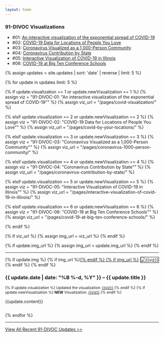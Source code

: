 ```yaml
---
layout: home
---
```


<h3>91-DIVOC Visualizations</h3>

<ul>
  <li>
    #01: <a href="pages/covid-visualization/">An interactive visualization of the exponential spread of COVID-19</a>
  </li>
  <li>
    #02: <a href="pages/covid-by-your-locations/">COVID-19 Data for Locations of People You Love</a>
  </li>
  <li>
    #03: <a href="pages/coronavirus-1000-person-community/">Coronavirus Visualized as a 1,000-Person Community</a>
  </li>
  <li>
    #04: <a href="pages/coronavirus-contribution-by-state/">Coronavirus Contribution by State</a>
  </li>
  <li>
    #05: <a href="pages/interactive-visualization-of-covid-19-in-illinois/">Interactive Visualization of COVID-19 in Illinois</a>
  </li>
  <li>
    #06: <a href="pages/covid-19-at-big-ten-conference-schools/">COVID-19 at Big Ten Conference Schools</a>
  </li>
</ul>

{% assign updates = site.updates | sort: 'date' | reverse | limit: 5 %}

{% for update in updates limit: 5 %}


{% if update.visualization == 1 or update.newVisualization == 1 %}
{% assign viz = "91-DIVOC-01: &quot;An interactive visualization of the exponential spread of COVID-19&quot;" %}
{% assign viz_url = "/pages/covid-visualization/" %}

{% elsif update.visualization == 2 or update.newVisualization == 2 %}
{% assign viz = "91-DIVOC-02: &quot;COVID-19 Data for Locations of People You Love&quot;" %}
{% assign viz_url = "/pages/covid-by-your-locations/" %}

{% elsif update.visualization == 3 or update.newVisualization == 3 %}
{% assign viz = "91-DIVOC-03: &quot;Coronavirus Visualized as a 1,000-Person Community&quot;" %}
{% assign viz_url = "/pages/coronavirus-1000-person-community/" %}

{% elsif update.visualization == 4 or update.newVisualization == 4 %}
{% assign viz = "91-DIVOC-04: &quot;Coronavirus Contribution by State&quot;" %}
{% assign viz_url = "/pages/coronavirus-contribution-by-state/" %}

{% elsif update.visualization == 5 or update.newVisualization == 5 %}
{% assign viz = "91-DIVOC-05: &quot;Interactive Visualization of COVID-19 in Illinois&quot;" %}
{% assign viz_url = "/pages/interactive-visualization-of-covid-19-in-illinois/" %}

{% elsif update.visualization == 6 or update.newVisualization == 6 %}
{% assign viz = "91-DIVOC-06: &quot;COVID-19 at Big Ten Conference Schools&quot;" %}
{% assign viz_url = "/pages/covid-19-at-big-ten-conference-schools/" %}


{% endif %}

{% if viz_url %}
{% assign img_url = viz_url %}
{% endif %}

{% if update.img_url %}
{% assign img_url = update.img_url %}
{% endif %}

<hr>

{% if update.img %}
  {% if img_url %}<a href="{{img_url}}">{% endif %}
  <img alt="{{viz}}" src="/updates/{{update.img}}" class="img-fluid m-2" style="border: solid 1px black; max-width: 40%; max-height: 200px; text-align: center; float: right;">
  {% if img_url %}</a>{% endif %}
{% endif %}

<h3 class="mb-0">{{ update.date | date: "%B %-d, %Y" }} &ndash; {{ update.title }}</h3>

<div style="font-size: 12px;" class="mb-2">
{% if update.visualization %}
Updated the visualization: <a href="{{viz_url}}">{{viz}}</a>
{% endif %}
{% if update.newVisualization %}
<b>NEW</b> Visualization: <a href="{{viz_url}}">{{viz}}</a>
{% endif %}
</div>

{{update.content}}

<div style="clear: both;"></div>

{% endfor %}

<hr>

<div class="card">
  <a href="pages/updates/">View All Recent 91-DIVOC Updates &gt;&gt;</a>
</div>
